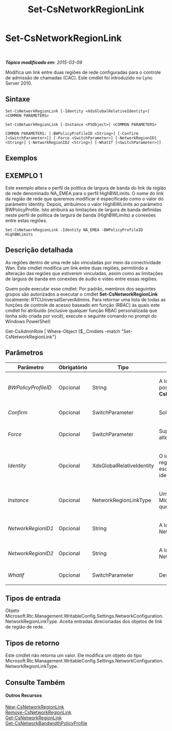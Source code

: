 ﻿---
title: Set-CsNetworkRegionLink
TOCTitle: Set-CsNetworkRegionLink
ms:assetid: b3d5d203-2aa7-4a54-93d4-30bcda391d68
ms:mtpsurl: https://technet.microsoft.com/pt-br/library/Gg412867(v=OCS.15)
ms:contentKeyID: 49307859
ms.date: 05/19/2016
mtps_version: v=OCS.15
ms.translationtype: HT
---

# Set-CsNetworkRegionLink

 

_**Tópico modificado em:** 2015-03-09_

Modifica um link entre duas regiões de rede configuradas para o controle de admissão de chamadas (CAC). Este cmdlet foi introduzido no Lync Server 2010.

## Sintaxe

    Set-CsNetworkRegionLink [-Identity <XdsGlobalRelativeIdentity>] <COMMON PARAMETERS>

    Set-CsNetworkRegionLink [-Instance <PSObject>] <COMMON PARAMETERS>

    COMMON PARAMETERS: [-BWPolicyProfileID <String>] [-Confirm [<SwitchParameter>]] [-Force <SwitchParameter>] [-NetworkRegionID1 <String>] [-NetworkRegionID2 <String>] [-WhatIf [<SwitchParameter>]]

## Exemplos

## EXEMPLO 1

Este exemplo altera o perfil da política de largura de banda do link da região de rede denominado NA\_EMEA para o perfil HighBWLimits. O nome do link da região de rede que queremos modificar é especificado como o valor do parâmetro Identity. Depois, atribuímos o valor HighBWLimits ao parâmetro BWPolicyProfile. Isto atribuirá as limitações de largura de banda definidas neste perfil de política de largura de banda (HighBWLimits) a conexões entre estas regiões.

    Set-CsNetworkRegionLink -Identity NA_EMEA -BWPolicyProfileID HighBWLimits

## Descrição detalhada

As regiões dentro de uma rede são vinculadas por meio da conectividade Wan. Este cmdlet modifica um link entre duas regiões, permitindo a alteração das regiões que estiverem vinculadas, assim como as limitações de largura de banda em conexões de áudio e vídeo entre essas regiões.

Quem pode executar esse cmdlet: Por padrão, membros dos seguintes grupos são autorizados a executar o cmdlet **Set-CsNetworkRegionLink** localmente: RTCUniversalServerAdmins. Para retornar uma lista de todas as funções de controle de acesso baseado em função (RBAC) às quais este cmdlet foi atribuído (inclusive qualquer função RBAC personalizada que tenha sido criada por você), execute o seguinte comando no prompt do Windows PowerShell:

Get-CsAdminRole | Where-Object {$\_.Cmdlets –match "Set-CsNetworkRegionLink"}

## Parâmetros


<table>
<colgroup>
<col style="width: 25%" />
<col style="width: 25%" />
<col style="width: 25%" />
<col style="width: 25%" />
</colgroup>
<thead>
<tr class="header">
<th>Parâmetro</th>
<th>Obrigatório</th>
<th>Tipo</th>
<th>Descrição</th>
</tr>
</thead>
<tbody>
<tr class="odd">
<td><p><em>BWPolicyProfileID</em></p></td>
<td><p>Opcional</p></td>
<td><p>String</p></td>
<td><p>A Identidade do perfil da política de largura de banda que definirá as limitações a este link. É possível recuperar uma lista de perfis disponíveis, chamando o cmdlet <strong>Get-CsNetworkBandwidthPolicyProfile</strong>.</p></td>
</tr>
<tr class="even">
<td><p><em>Confirm</em></p></td>
<td><p>Opcional</p></td>
<td><p>SwitchParameter</p></td>
<td><p>Solicita confirmação antes da execução do comando.</p></td>
</tr>
<tr class="odd">
<td><p><em>Force</em></p></td>
<td><p>Opcional</p></td>
<td><p>SwitchParameter</p></td>
<td><p>Suprime qualquer aviso de confirmação que, de outra maneira, seria exibido antes de se realizar as alterações.</p></td>
</tr>
<tr class="even">
<td><p><em>Identity</em></p></td>
<td><p>Opcional</p></td>
<td><p>XdsGlobalRelativeIdentity</p></td>
<td><p>O identificador exclusivo do link da região de rede que se deseja modificar. Como os links de região de rede são criados apenas no escopo global, esse identificador não precisa especificar um escopo. Em vez disto, ele contém uma cadeia de caracteres, que é um nome exclusivo que identifica este link.</p></td>
</tr>
<tr class="odd">
<td><p><em>Instance</em></p></td>
<td><p>Opcional</p></td>
<td><p>NetworkRegionLinkType</p></td>
<td><p>Uma referência de objeto a um link de região de rede. Este objeto deve ser do tipo Microsoft.Rtc.Management.WritableConfig.Settings.NetworkConfiguration.NetworkRegionLinkType, que pode ser recuperado chamando o cmdlet <strong>Get-CsNetworkRegionLink</strong>.</p></td>
</tr>
<tr class="even">
<td><p><em>NetworkRegionID1</em></p></td>
<td><p>Opcional</p></td>
<td><p>String</p></td>
<td><p>A Identidade (NetworkRegionID) da região que é vinculada à região identificada pela propriedade NetworkRegionID2.</p></td>
</tr>
<tr class="odd">
<td><p><em>NetworkRegionID2</em></p></td>
<td><p>Opcional</p></td>
<td><p>String</p></td>
<td><p>A Identidade (NetworkRegionID) da região que é vinculada à região identificada pela propriedade NetworkRegionID1.</p></td>
</tr>
<tr class="even">
<td><p><em>WhatIf</em></p></td>
<td><p>Opcional</p></td>
<td><p>SwitchParameter</p></td>
<td><p>Descreve o que aconteceria se o comando fosse executado sem ser executado de fato.</p></td>
</tr>
</tbody>
</table>


## Tipos de entrada

Objeto Microsoft.Rtc.Management.WritableConfig.Settings.NetworkConfiguration.NetworkRegionLinkType. Aceita entradas direcionadas dos objetos de link de região de rede.

## Tipos de retorno

Este cmdlet não retorna um valor. Ele modifica um objeto do tipo Microsoft.Rtc.Management.WritableConfig.Settings.NetworkConfiguration.NetworkRegionLinkType.

## Consulte Também

#### Outros Recursos

[New-CsNetworkRegionLink](new-csnetworkregionlink.md)  
[Remove-CsNetworkRegionLink](remove-csnetworkregionlink.md)  
[Get-CsNetworkRegionLink](get-csnetworkregionlink.md)  
[Get-CsNetworkBandwidthPolicyProfile](get-csnetworkbandwidthpolicyprofile.md)

